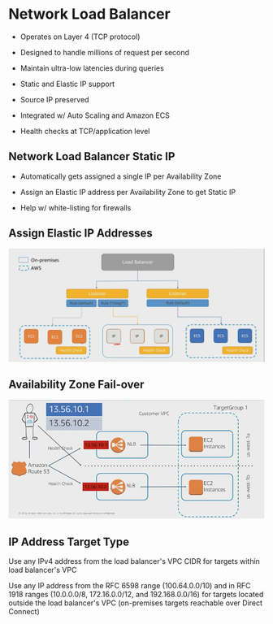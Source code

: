 # Network Load Balancer

* Operates on Layer 4 (TCP protocol)

* Designed to handle millions of request per second

* Maintain ultra-low latencies during queries

* Static and Elastic IP support

* Source IP preserved

* Integrated w/ Auto Scaling and Amazon ECS

* Health checks at TCP/application level

## Network Load Balancer Static IP

* Automatically gets assigned a single IP per Availability Zone

* Assign an Elastic IP address per Availability Zone to get Static IP

* Help w/ white-listing for firewalls

## Assign Elastic IP Addresses

![Fig. 1 Assign Elastic IP Addresses](../../../../../img/SAA-CO2/virtual-private-cloud/elastic-load-balancer/application-load-balancer/diag02.png)

## Availability Zone Fail-over

![Fig. 2 Availability Zone Fail-over](../../../../../img/SAA-CO2/virtual-private-cloud/elastic-load-balancer/network-load-balancer/diag02.png)

## IP Address Target Type

Use any IPv4 address from the load balancer's VPC CIDR for targets within load balancer's VPC

Use any IP address from the RFC 6598 range (100.64.0.0/10) and in RFC 1918 ranges (10.0.0.0/8, 172.16.0.0/12, and 192.168.0.0/16) for targets located outside the load balancer's VPC (on-premises targets reachable over Direct Connect)
